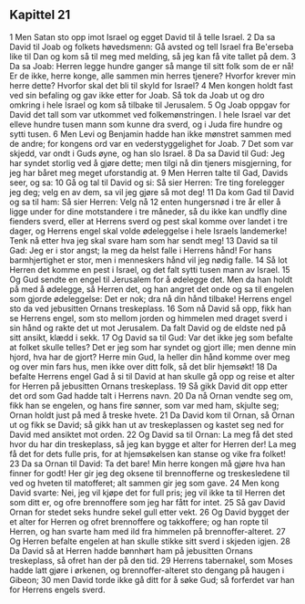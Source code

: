 ## Kapittel 21

1 Men Satan sto opp imot Israel og egget David til å telle Israel.
2 Da sa David til Joab og folkets høvedsmenn: Gå avsted og tell Israel fra Be'erseba like til Dan og kom så til meg med melding, så jeg kan få vite tallet på dem.
3 Da sa Joab: Herren legge hundre ganger så mange til sitt folk som de er nå! Er de ikke, herre konge, alle sammen min herres tjenere? Hvorfor krever min herre dette? Hvorfor skal det bli til skyld for Israel?
4 Men kongen holdt fast ved sin befaling og gav ikke etter for Joab. Så tok da Joab ut og dro omkring i hele Israel og kom så tilbake til Jerusalem.
5 Og Joab oppgav for David det tall som var utkommet ved folkemønstringen. I hele Israel var det elleve hundre tusen mann som kunne dra sverd, og i Juda fire hundre og sytti tusen.
6 Men Levi og Benjamin hadde han ikke mønstret sammen med de andre; for kongens ord var en vederstyggelighet for Joab.
7 Det som var skjedd, var ondt i Guds øyne, og han slo Israel.
8 Da sa David til Gud: Jeg har syndet storlig ved å gjøre dette; men tilgi nå din tjeners misgjerning, for jeg har båret meg meget uforstandig at.
9 Men Herren talte til Gad, Davids seer, og sa:
10 Gå og tal til David og si: Så sier Herren: Tre ting forelegger jeg deg; velg en av dem, sa vil jeg gjøre så mot deg!
11 Da kom Gad til David og sa til ham: Så sier Herren: Velg nå
12 enten hungersnød i tre år eller å ligge under for dine motstandere i tre måneder, så du ikke kan undfly dine fienders sverd, eller at Herrens sverd og pest skal komme over landet i tre dager, og Herrens engel skal volde ødeleggelse i hele Israels landemerke! Tenk nå etter hva jeg skal svare ham som har sendt meg!
13 David sa til Gad: Jeg er i stor angst; la meg da helst falle i Herrens hånd! For hans barmhjertighet er stor, men i menneskers hånd vil jeg nødig falle.
14 Så lot Herren det komme en pest i Israel, og det falt sytti tusen mann av Israel.
15 Og Gud sendte en engel til Jerusalem for å ødelegge det. Men da han holdt på med å ødelegge, så Herren det, og han angret det onde og sa til engelen som gjorde ødeleggelse: Det er nok; dra nå din hånd tilbake! Herrens engel sto da ved jebusitten Ornans treskeplass.
16 Som nå David så opp, fikk han se Herrens engel, som sto mellom jorden og himmelen med draget sverd i sin hånd og rakte det ut mot Jerusalem. Da falt David og de eldste ned på sitt ansikt, klædd i sekk.
17 Og David sa til Gud: Var det ikke jeg som befalte at folket skulle telles? Det er jeg som har syndet og gjort ille; men denne min hjord, hva har de gjort? Herre min Gud, la heller din hånd komme over meg og over min fars hus, men ikke over ditt folk, så det blir hjemsøkt!
18 Da befalte Herrens engel Gad å si til David at han skulle gå opp og reise et alter for Herren på jebusitten Ornans treskeplass.
19 Så gikk David dit opp etter det ord som Gad hadde talt i Herrens navn.
20 Da nå Ornan vendte seg om, fikk han se engelen, og hans fire sønner, som var med ham, skjulte seg; Ornan holdt just på med å treske hvete.
21 Da David kom til Ornan, så Ornan ut og fikk se David; så gikk han ut av treskeplassen og kastet seg ned for David med ansiktet mot orden.
22 Og David sa til Ornan: La meg få det sted hvor du har din treskeplass, så jeg kan bygge et alter for Herren der! La meg få det for dets fulle pris, for at hjemsøkelsen kan stanse og vike fra folket!
23 Da sa Ornan til David: Ta det bare! Min herre kongen må gjøre hva han finner for godt! Her gir jeg deg oksene til brennofferne og treskesledene til ved og hveten til matofferet; alt sammen gir jeg som gave.
24 Men kong David svarte: Nei, jeg vil kjøpe det for full pris; jeg vil ikke ta til Herren det som ditt er, og ofre brennoffere som jeg har fått for intet.
25 Så gav David Ornan for stedet seks hundre sekel gull etter vekt.
26 Og David bygget der et alter for Herren og ofret brennoffere og takkoffere; og han ropte til Herren, og han svarte ham med ild fra himmelen på brennoffer-alteret.
27 Og Herren befalte engelen at han skulle stikke sitt sverd i skjeden igjen.
28 Da David så at Herren hadde bønnhørt ham på jebusitten Ornans treskeplass, så ofret han der på den tid.
29 Herrens tabernakel, som Moses hadde latt gjøre i ørkenen, og brennoffer-alteret sto dengang på haugen i Gibeon;
30 men David torde ikke gå ditt for å søke Gud; så forferdet var han for Herrens engels sverd.
